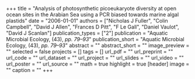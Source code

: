 +++
title = "Analysis of photosynthetic picoeukaryote diversity at open ocean sites in the Arabian Sea using a PCR biased towards marine algal plastids"
date = "2006-01-01"
authors = ["Nicholas J Fuller", "Colin Campbell", "David J Allen", "Frances D Pitt", "F Le Gall", "Daniel Vaulot", "David J Scanlan"]
publication_types = ["2"]
publication = "Aquatic Microbial Ecology, (43), _pp. 79–93_"
publication_short = "Aquatic Microbial Ecology, (43), _pp. 79–93_"
abstract = ""
abstract_short = ""
image_preview = ""
selected = false
projects = []
tags = []
url_pdf = ""
url_preprint = ""
url_code = ""
url_dataset = ""
url_project = ""
url_slides = ""
url_video = ""
url_poster = ""
url_source = ""
math = true
highlight = true
[header]
image = ""
caption = ""
+++
